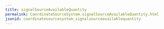 ```yaml
---
title: signalSourceAvailableQuantity
permalink: CoordinateSourceSystem.signalSourceAvailableQuantity.html
jsonid: coordinatesourcesystem_signalsourceavailablequantity
---
```

